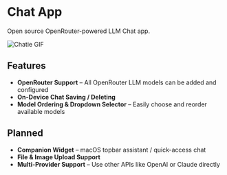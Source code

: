 # Chat App

Open source OpenRouter-powered LLM Chat app.

![Chatie GIF](./chatie.gif)

## Features

- **OpenRouter Support** – All OpenRouter LLM models can be added and configured
- **On-Device Chat Saving / Deleting**
- **Model Ordering & Dropdown Selector** – Easily choose and reorder available models

## Planned

- **Companion Widget** – macOS topbar assistant / quick-access chat
- **File & Image Upload Support**
- **Multi-Provider Support** – Use other APIs like OpenAI or Claude directly

